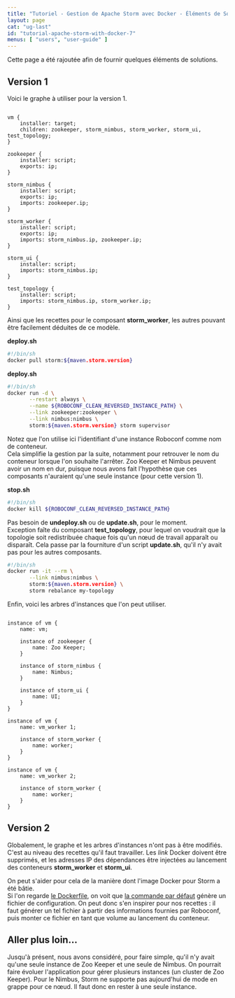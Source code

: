 ```yaml
---
title: "Tutoriel - Gestion de Apache Storm avec Docker - Éléments de Solutions"
layout: page
cat: "ug-last"
id: "tutorial-apache-storm-with-docker-7"
menus: [ "users", "user-guide" ]
---
```


Cette page a été rajoutée afin de fournir quelques éléments de solutions.  


## Version 1

Voici le graphe à utiliser pour la version 1.

<pre><code class="language-roboconf">
vm {
	installer: target;
	children: zookeeper, storm_nimbus, storm_worker, storm_ui, test_topology;
}

zookeeper {
	installer: script;
	exports: ip;
}

storm_nimbus {
	installer: script;
	exports: ip;
	imports: zookeeper.ip;
}

storm_worker {
	installer: script;
	exports: ip;
	imports: storm_nimbus.ip, zookeeper.ip;
}

storm_ui {
	installer: script;
	imports: storm_nimbus.ip;
}

test_topology {
	installer: script;
	imports: storm_nimbus.ip, storm_worker.ip;
}
</code></pre>

Ainsi que les recettes pour le composant **storm_worker**, les autres pouvant être
facilement déduites de ce modèle.

**deploy.sh**

```bash
#!/bin/sh
docker pull storm:${maven.storm.version}
```

**deploy.sh**

```bash
#!/bin/sh
docker run -d \
       --restart always \
       --name ${ROBOCONF_CLEAN_REVERSED_INSTANCE_PATH} \
       --link zookeeper:zookeeper \
       --link nimbus:nimbus \
       storm:${maven.storm.version} storm supervisor
```

Notez que l'on utilise ici l'identifiant d'une instance Roboconf comme nom de conteneur.  
Cela simplifie la gestion par la suite, notamment pour retrouver le nom du conteneur
lorsque l'on souhaite l'arrêter. Zoo Keeper et Nimbus peuvent avoir un nom en dur, puisque
nous avons fait l'hypothèse que ces composants n'auraient qu'une seule instance (pour cette version 1).

**stop.sh**

```bash
#!/bin/sh
docker kill ${ROBOCONF_CLEAN_REVERSED_INSTANCE_PATH}
```

Pas besoin de **undeploy.sh** ou de **update.sh**, pour le moment.  
Exception faîte du composant **test_topology**, pour lequel on voudrait que la
topologie soit redistribuée chaque fois qu'un nœud de travail apparaît ou disparaît. Cela
passe par la fourniture d'un script **update.sh**, qu'il n'y avait pas pour les autres
composants.

```bash
#!/bin/sh
docker run -it --rm \
       --link nimbus:nimbus \
       storm:${maven.storm.version} \
       storm rebalance my-topology
```

Enfin, voici les arbres d'instances que l'on peut utiliser.

<pre><code class="language-roboconf">
instance of vm {
	name: vm;

	instance of zookeeper {
		name: Zoo Keeper;
	}

	instance of storm_nimbus {
		name: Nimbus;
	}

	instance of storm_ui {
		name: UI;
	}
}

instance of vm {
	name: vm_worker 1;

	instance of storm_worker {
		name: worker;
	}
}

instance of vm {
	name: vm_worker 2;

	instance of storm_worker {
		name: worker;
	}
}
</code></pre>


## Version 2

Globalement, le graphe et les arbres d'instances n'ont pas à être modifiés.  
C'est au niveau des recettes qu'il faut travailler. Les *link* Docker doivent être supprimés,
et les adresses IP des dépendances être injectées au lancement des conteneurs **storm_worker**
et **storm_ui**.

On peut s'aider pour cela de la manière dont l'image Docker pour Storm a été bâtie.  
Si l'on regarde [le Dockerfile](https://github.com/31z4/storm-docker/blob/e20c50c9704ed64765ba80e6964df4c0c189be3e/1.1.0/Dockerfile),
on voit que [la commande par défaut](https://github.com/31z4/storm-docker/blob/e20c50c9704ed64765ba80e6964df4c0c189be3e/1.1.0/docker-entrypoint.sh)
génère un fichier de configuration. On peut donc s'en inspirer pour nos recettes : il faut générer un tel fichier à partir
des informations fournies par Roboconf, puis monter ce fichier en tant que volume au lancement du conteneur.


## Aller plus loin...

Jusqu'à présent, nous avons considéré, pour faire simple, qu'il n'y avait qu'une seule instance de
Zoo Keeper et une seule de Nimbus. On pourrait faire évoluer l'application pour gérer plusieurs instances
(un cluster de Zoo Keeper). Pour le Nimbus, Storm ne supporte pas aujourd'hui de mode en grappe pour ce nœud.
Il faut donc en rester à une seule instance.
